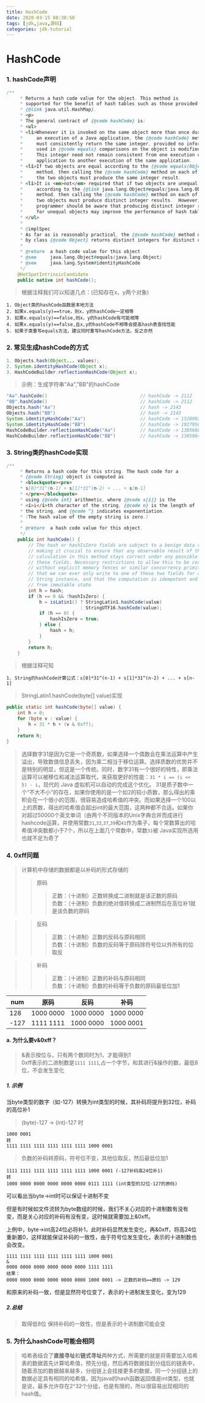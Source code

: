 ```yaml
---
title: HashCode
date: 2020-03-15 08:38:58
tags: [jdk,java,源码]
categories: jdk-tutorial
---
```


# HashCode

### 1. hashCode声明
```java
/**
     * Returns a hash code value for the object. This method is
     * supported for the benefit of hash tables such as those provided by
     * {@link java.util.HashMap}.
     * <p>
     * The general contract of {@code hashCode} is:
     * <ul>
     * <li>Whenever it is invoked on the same object more than once during
     *     an execution of a Java application, the {@code hashCode} method
     *     must consistently return the same integer, provided no information
     *     used in {@code equals} comparisons on the object is modified.
     *     This integer need not remain consistent from one execution of an
     *     application to another execution of the same application.
     * <li>If two objects are equal according to the {@code equals(Object)}
     *     method, then calling the {@code hashCode} method on each of
     *     the two objects must produce the same integer result.
     * <li>It is <em>not</em> required that if two objects are unequal
     *     according to the {@link java.lang.Object#equals(java.lang.Object)}
     *     method, then calling the {@code hashCode} method on each of the
     *     two objects must produce distinct integer results.  However, the
     *     programmer should be aware that producing distinct integer results
     *     for unequal objects may improve the performance of hash tables.
     * </ul>
     *
     * @implSpec
     * As far as is reasonably practical, the {@code hashCode} method defined
     * by class {@code Object} returns distinct integers for distinct objects.
     *
     * @return  a hash code value for this object.
     * @see     java.lang.Object#equals(java.lang.Object)
     * @see     java.lang.System#identityHashCode
     */
    @HotSpotIntrinsicCandidate
    public native int hashCode();
```
> 根据注释我们可以知道几点：(已知存在x，y两个对象)
```
1. Object类的hashCode函数是本地方法
2. 如果x.equals(y)==true，则x，y的hashCode一定相等
3. 如果x.equals(y)==false,则x，y的hashCode有可能相等
4. 如果x.equals(y)==false,且x,y的hashCode不相等会提高hash表查找性能
5. 如果子类重写equals方法，建议同时重写hashCode方法，反之亦然
```
### 2. 常见生成hashCode的方式
```java
1. Objects.hash(Object... values);
2. System.identityHashCode(Object x);
3. HashCodeBuilder.reflectionHashCode(Object x);
```
> 示例：生成字符串"Aa","BB"的hashCode
```java
"Aa".hashCode()                                  // hashCode -> 2112
"BB".hashCode()                                  // hashCode -> 2112
Objects.hash("Aa")                               // hash -> 2143
Objects.hash("BB")                               // hash -> 2143
System.identityHashCode("Aa")                    // hashCode -> 1528902577
System.identityHashCode("BB")                    // hashCode -> 1927950199
HashCodeBuilder.reflectionHashCode("Aa")         // hashCode -> 1305660456
HashCodeBuilder.reflectionHashCode("BB")         // hashCode -> 1305964374
```

### 3. String类的hashCode实现
```java
/**
     * Returns a hash code for this string. The hash code for a
     * {@code String} object is computed as
     * <blockquote><pre>
     * s[0]*31^(n-1) + s[1]*31^(n-2) + ... + s[n-1]
     * </pre></blockquote>
     * using {@code int} arithmetic, where {@code s[i]} is the
     * <i>i</i>th character of the string, {@code n} is the length of
     * the string, and {@code ^} indicates exponentiation.
     * (The hash value of the empty string is zero.)
     *
     * @return  a hash code value for this object.
     */
    public int hashCode() {
        // The hash or hashIsZero fields are subject to a benign data race,
        // making it crucial to ensure that any observable result of the
        // calculation in this method stays correct under any possible read of
        // these fields. Necessary restrictions to allow this to be correct
        // without explicit memory fences or similar concurrency primitives is
        // that we can ever only write to one of these two fields for a given
        // String instance, and that the computation is idempotent and derived
        // from immutable state
        int h = hash;
        if (h == 0 && !hashIsZero) {
            h = isLatin1() ? StringLatin1.hashCode(value)
                           : StringUTF16.hashCode(value);
            if (h == 0) {
                hashIsZero = true;
            } else {
                hash = h;
            }
        }
        return h;
    }
```
> 根据注释可知
```
1. String的hashCode计算公式：s[0]*31^(n-1) + s[1]*31^(n-2) + ... + s[n-1]
```
> StringLatin1.hashCode(byte[] value)实现
```java
public static int hashCode(byte[] value) {
    int h = 0;
    for (byte v : value) {
        h = 31 * h + (v & 0xff);
    }
    return h;
}
```
>选择数字31是因为它是一个奇质数，如果选择一个偶数会在乘法运算中产生溢出，导致数值信息丢失，因为乘二相当于移位运算。选择质数的优势并不是特别的明显，但这是一个传统。同时，数字31有一个很好的特性，即乘法运算可以被移位和减法运算取代，来获取更好的性能：`31 * i == (i << 5) - i`，现代的 Java 虚拟机可以自动的完成这个优化。 
31是质子数中一个“不大不小”的存在，如果你使用的是一个如2的较小质数，那么得出的乘积会在一个很小的范围，很容易造成哈希值的冲突。而如果选择一个100以上的质数，得出的哈希值会超出int的最大范围，这两种都不合适。如果你对超过50000个英文单词（由两个不同版本的Unix字典合并而成进行hashcode运算，并使用常数`31`,`33`,`37`,`39`和`41`作为乘子，每个常数算出的哈希值冲突数都小于7个，所以在上面几个常数中，常数`31`被 Java实现所选用也就不足为奇了
### 4. 0xff问题

> 计算机中存储的数据都是以补码的形式存储的
>> 原码
>>> 正数：（十进制）正数转换成二进制就是该正数的原码</br> 负数：（十进制）负数的绝对值转换成二进制然后在高位补1就是该负数的原码

>> 反码
>>> 正数：（十进制）正数的反码与原码相同</br>负数：（十进制）负数的反码等于原码除符号位以外所有的位取反

>> 补码
>>> 正数：（十进制）正数的补码与原码相同</br>负数：（十进制）负数的补码等于负数的原码最低位加1

|num|原码|反码|补码|
|---|---|---|---|
|128|1000 0000|1000 0000|1000 0000|
|-127|1111 1111|1000 0000|1000 0001|

#### a. 为什么要v&0xff？</br>
> &表示按位与，只有两个数同时为1，才能得到1</br>0xff表示的二进制数是`1111 1111`,占一个字节，和其进行&操作的数，最低8位，不会发生变化
##### 1. 示例
当byte类型的数字（如-127）转换为int类型的时候，其补码将提升到32位，补码的高位补1
> (byte)-127 -> (int)-127 时
```
1000 0001
转
1111 1111 1111 1111 1111 1111 1000 0001
```
> 负数的补码转原码，符号位不变，其他位取反，然后最低位加1
```
1111 1111 1111 1111 1111 1111 1000 0001 (-127补码高24位补1)
转
1000 0000 0000 0000 0000 0000 0111 1111 (int类型的32位-127的原码)
```
可以看出当byte->int时可以保证十进制不变

但是有时候如文件流转为byte数组的时候，我们不关心对应的十进制数有没有变，而是关心对应的补码有没有变，这时候就需要加上&0xff。

上例中，byte->int高24位必将补1，此时补码显然发生变化，再&0xff，将高24位重新置0，这样就能保证补码的一致性，由于符号位发生变化，表示的十进制数也会改变。

```
1111 1111 1111 1111 1111 1111 1000 0001
&
0000 0000 0000 0000 0000 0000 1111 1111 
结果：
0000 0000 0000 0000 0000 0000 1000 0001 -> 正数的补码==原码 -> 129
```
和原来的补码一致，但是显然符号位变了，表示的十进制发生变化，变为129
##### 2.总结
> 取得低8位 
> 保持补码的一致性，但是表示的十进制数可能会变

### 5. 为什么hashCode可能会相同

> 哈希表结合了**直接寻址**和**链式寻址**两种方式，所需要的就是将需要加入哈希表的数据首先计算哈希值，预先分组，然后再将数据挂到分组后的链表中，随着添加的数据越来越多，分组链上会挂接更多的数据，同一个分组链上的数据必定具有相同的哈希值，因为java的hash函数返回值是int类型，也就是说，最多允许存在2^32个分组，也是有限的，所以很容易出现相同的hash值。
